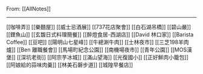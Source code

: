 From: [[AllNotes]]

---

[[咖啡弄]]
[[樂麵屋]]
[[威士忌酒展]]
[[737花店聚會]]
[[白石湖吊橋]]
[[碧山嚴]]
[[鋰魚山]]
[[玄馥日式料理簡餐]]
[[醉燈食居-西湖店]]
[[David 林口家]]
[[Barista Coffee]]
[[豆吧]]
[[陽明山七星峰]]
[[牛總涮牛肉]]
[[士林夜市]]
[[三芝198羊肉爐]]
[[Ben 離職餐會]]
[[馬場町紀念公園]]
[[南機場夜市]]
[[青年公園]]
[[MOS漢堡]]
[[深坑老街]]
[[阿宗芋冰城]]
[[滿山望海]]
[[光復國小]]
[[正好鮮肉小籠包]]
[[阿娘給的蒜味肉羹]]
[[林美石磐步道]]
[[城隍早餐店]]
